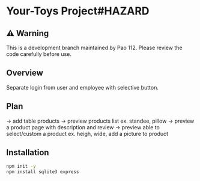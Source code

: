 # Your-Toys Project#HAZARD

## ⚠️ Warning
This is a development branch maintained by Pao 112. Please review the code carefully before use.

## Overview
Separate login from user and employee with selective button.

## Plan
-> add table products
-> preview products list ex. standee, pillow 
-> preview a product page with description and review
-> preview able to select/custom a product ex. heigh, wide, add a picture to product

## Installation
```bash
npm init -y
npm install sqlite3 express
